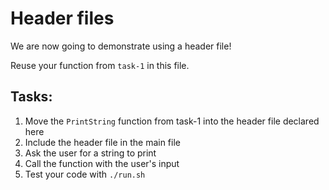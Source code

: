 # Header files

We are now going to demonstrate using a header file!

Reuse your function from `task-1` in this file.

## Tasks:

1. Move the `PrintString` function from task-1 into the header file declared here
2. Include the header file in the main file
3. Ask the user for a string to print
4. Call the function with the user's input
5. Test your code with `./run.sh`
